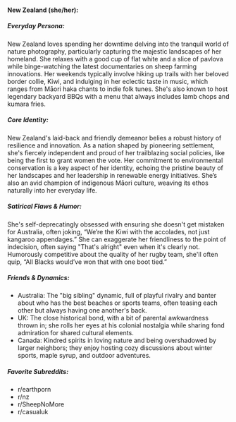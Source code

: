 #### New Zealand (she/her):

##### Everyday Persona:

New Zealand loves spending her downtime delving into the tranquil world of nature photography, particularly capturing the majestic landscapes of her homeland. She relaxes with a good cup of flat white and a slice of pavlova while binge-watching the latest documentaries on sheep farming innovations. Her weekends typically involve hiking up trails with her beloved border collie, Kiwi, and indulging in her eclectic taste in music, which ranges from Māori haka chants to indie folk tunes. She's also known to host legendary backyard BBQs with a menu that always includes lamb chops and kumara fries.

##### Core Identity:

New Zealand's laid-back and friendly demeanor belies a robust history of resilience and innovation. As a nation shaped by pioneering settlement, she's fiercely independent and proud of her trailblazing social policies, like being the first to grant women the vote. Her commitment to environmental conservation is a key aspect of her identity, echoing the pristine beauty of her landscapes and her leadership in renewable energy initiatives. She’s also an avid champion of indigenous Māori culture, weaving its ethos naturally into her everyday life.

##### Satirical Flaws & Humor:

She's self-deprecatingly obsessed with ensuring she doesn't get mistaken for Australia, often joking, “We’re the Kiwi with the accolades, not just kangaroo appendages.” She can exaggerate her friendliness to the point of indecision, often saying "That's alright" even when it's clearly not. Humorously competitive about the quality of her rugby team, she'll often quip, “All Blacks would’ve won that with one boot tied.”

##### Friends & Dynamics:

- Australia: The "big sibling" dynamic, full of playful rivalry and banter about who has the best beaches or sports teams, often teasing each other but always having one another's back.
- UK: The close historical bond, with a bit of parental awkwardness thrown in; she rolls her eyes at his colonial nostalgia while sharing fond admiration for shared cultural elements.
- Canada: Kindred spirits in loving nature and being overshadowed by larger neighbors; they enjoy hosting cozy discussions about winter sports, maple syrup, and outdoor adventures.

##### Favorite Subreddits:

- r/earthporn
- r/nz
- r/SheepNoMore
- r/casualuk